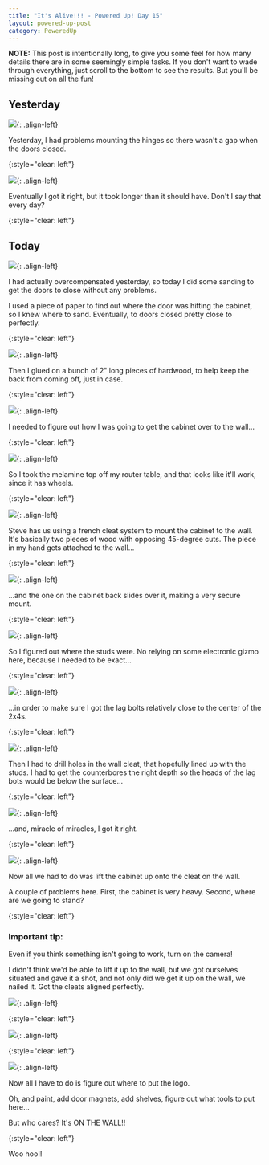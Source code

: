 ```yaml
---
title: "It's Alive!!! - Powered Up! Day 15"
layout: powered-up-post
category: PoweredUp
---
```

**NOTE:** This post is intentionally long, to give you some feel for how many details there are in some seemingly simple tasks. If you don't want to wade through everything, just scroll to the bottom to see the results. But you'll be missing out on all the fun!


## Yesterday

![](/assets/images-posts/powered-up-1/powered-up-1-15-1-01.jpg){: .align-left}

Yesterday, I had problems mounting the hinges so there wasn't a gap when the doors closed.

{:style="clear: left"}

![](/assets/images-posts/powered-up-1/powered-up-1-15-1-02.jpg){: .align-left}

Eventually I got it right, but it took longer than it should have. Don't I say that every day?

{:style="clear: left"}

## Today

![](/assets/images-posts/powered-up-1/powered-up-1-15-1-03.jpg){: .align-left}

I had actually overcompensated yesterday, so today I did some sanding to get the doors to close without any problems.

I used a piece of paper to find out where the door was hitting the cabinet, so I knew where to sand. Eventually, to doors closed pretty close to perfectly.

{:style="clear: left"}

![](/assets/images-posts/powered-up-1/powered-up-1-15-1-04.jpg){: .align-left}

Then I glued on a bunch of 2" long pieces of hardwood, to help keep the back from coming off, just in case.

{:style="clear: left"}

![](/assets/images-posts/powered-up-1/powered-up-1-15-1-05.jpg){: .align-left}

I needed to figure out how I was going to get the cabinet over to the wall...

{:style="clear: left"}

![](/assets/images-posts/powered-up-1/powered-up-1-15-1-06.jpg){: .align-left}

So I took the melamine top off my router table, and that looks like it'll work, since it has wheels.

{:style="clear: left"}

![](/assets/images-posts/powered-up-1/powered-up-1-15-1-07.jpg){: .align-left}

Steve has us using a french cleat system to mount the cabinet to the wall. It's basically two pieces of wood with opposing 45-degree cuts. The piece in my hand gets attached to the wall...

{:style="clear: left"}

![](/assets/images-posts/powered-up-1/powered-up-1-15-1-08.jpg){: .align-left}

...and the one on the cabinet back slides over it, making a very secure mount.

{:style="clear: left"}

![](/assets/images-posts/powered-up-1/powered-up-1-15-1-09.jpg){: .align-left}

So I figured out where the studs were. No relying on some electronic gizmo here, because I needed to be exact...

{:style="clear: left"}

![](/assets/images-posts/powered-up-1/powered-up-1-15-1-10.jpg){: .align-left}

...in order to make sure I got the lag bolts relatively close to the center of the 2x4s.

{:style="clear: left"}

![](/assets/images-posts/powered-up-1/powered-up-1-15-1-11.jpg){: .align-left}

Then I had to drill holes in the wall cleat, that hopefully lined up with the studs. I had to get the counterbores the right depth so the heads of the lag bots would be below the surface...

{:style="clear: left"}

![](/assets/images-posts/powered-up-1/powered-up-1-15-1-12.jpg){: .align-left}

...and, miracle of miracles, I got it right.

{:style="clear: left"}

![](/assets/images-posts/powered-up-1/powered-up-1-15-1-13.jpg){: .align-left}

Now all we had to do was lift the cabinet up onto the cleat on the wall.

A couple of problems here. First, the cabinet is very heavy. Second, where are we going to stand?

{:style="clear: left"}

### Important tip:

Even if you think something isn't going to work, turn on the camera!

I didn't think we'd be able to lift it up to the wall, but we got ourselves situated and gave it a shot, and not only did we get it up on the wall, we nailed it. Got the cleats aligned perfectly.

![](/assets/images-posts/powered-up-1/powered-up-1-15-1-14.jpg){: .align-left}

{:style="clear: left"}

![](/assets/images-posts/powered-up-1/powered-up-1-15-1-15.jpg){: .align-left}

{:style="clear: left"}


![](/assets/images-posts/powered-up-1/powered-up-1-15-1-16.jpg){: .align-left}

Now all I have to do is figure out where to put the logo.

Oh, and paint, add door magnets, add shelves, figure out what tools to put here...

But who cares? It's ON THE WALL!!

{:style="clear: left"}

Woo hoo!!
